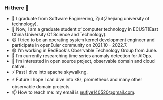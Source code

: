 ### Hi there 👋
- 🔭 I graduate from Software Engineering, Zjut(Zhejiang university of technology).
- 🤔 Now, I am a graduate student of computer technology in ECUST(East China University Of Science and Technology).
- 😄 I tried to be an operating system kernel development engineer and participate in openEuler community on 2021.10 - 2022.7.
- 😄 I’m working in RedBook's Observable Technology Group from June.
- 🌱 I’m currently researching time series anomaly detection for AIOps.
- 👯 I’m interested in open source project, observable domain and cloud native.
- ⚡ Past I dive into apache skywalking.
- ⚡ Future I hope I can dive into k8s, prometheus and many other observable domain projects.
- 📫 How to reach me: my email is mufiye140520@gmail.com.


<!--
**mufiye/mufiye** is a ✨ _special_ ✨ repository because its `README.md` (this file) appears on your GitHub profile.

Here are some ideas to get you started:

- 🔭 I’m currently working on zjut
- 🌱 I’m currently learning operating system kernel development, network programming, C++
- 👯 I’m looking to collaborate on ...
- 🤔 I’m looking for help with ...
- 💬 Ask me about ...
- 📫 How to reach me: my email is 1433137434@qq.com
- 😄 Pronouns: ...
- ⚡ Fun fact: ...
-->
